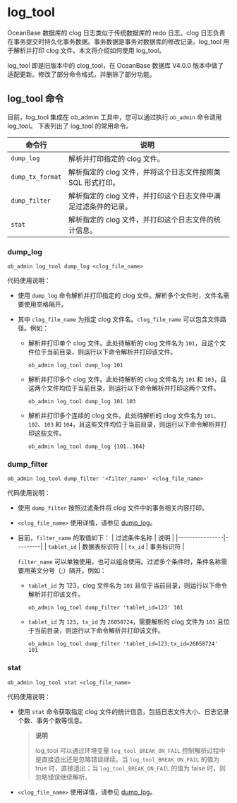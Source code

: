 # log_tool

OceanBase 数据库的 clog 日志类似于传统数据库的 redo 日志。clog 日志负责在事务提交时持久化事务数据。事务数据是事务对数据库的修改记录。log_tool 用于解析并打印 clog 文件。本文将介绍如何使用 log_tool。

log_tool 即是旧版本中的 clog_tool，在 OceanBase 数据库 V4.0.0 版本中做了适配更新。修改了部分命令格式，并删除了部分功能。

## log_tool 命令

目前，log_tool 集成在 ob_admin 工具中，您可以通过执行 `ob_admin` 命令调用 log_tool。
下表列出了 log_tool 的常用命令。

|      命令行      |                   说明                   |
|---------------|----------------------------------------|
| `dump_log`    | 解析并打印指定的 clog 文件。                      |
| `dump_tx_format` | 解析指定的 clog 文件，并将这个日志文件按照类 SQL 形式打印。    |
| `dump_filter` | 解析指定的 clog 文件，并打印这个日志文件中满足过滤条件的记录。     |
| `stat`   | 解析指定的 clog 文件，并打印这个日志文件的统计信息。          |

### dump_log

```Shell
ob_admin log_tool dump_log <clog_file_name>
```

代码使用说明：

* 使用 `dump_log` 命令解析并打印指定的 clog 文件。解析多个文件时，文件名需要使用空格隔开。

* 其中 `clog_file_name` 为指定 clog 文件名。`clog_file_name` 可以包含文件路径。例如：

  * 解析并打印单个 clog 文件。此处待解析的 clog 文件名为 `101`，且这个文件位于当前目录，则运行以下命令解析并打印该文件。

    ```Shell
    ob_admin log_tool dump_log 101
    ```

  * 解析并打印多个 clog 文件。此处待解析的 clog 文件名为 `101` 和 `103`，且这两个文件均位于当前目录，则运行以下命令解析并打印这两个文件。

    ```Shell
    ob_admin log_tool dump_log 101 103
    ```

  * 解析并打印多个连续的 clog 文件。此处待解析的 clog 文件名为 `101`、`102`、`103` 和 `104`，且这些文件均位于当前目录，则运行以下命令解析并打印这些文件。

    ```Shell
    ob_admin log_tool dump_log {101..104}
    ```

### dump_filter

```Shell
ob_admin log_tool dump_filter '<filter_name>' <clog_file_name>
```

代码使用说明：

* 使用 `dump_filter` 按照过滤条件将 clog 文件中的事务相关内容打印。

* `<clog_file_name>` 使用详情，请参见 [dump_log](#dump_log)。

* 目前，`filter_name` 的取值如下：
  |     过滤条件名称     |   说明    |
  |----------------|---------|
  | `tablet_id`    | 数据表标识符   |
  | `tx_id`        | 事务标识符     |


  `filter_name` 可以单独使用，也可以组合使用。过滤多个条件时，条件名称需要用英文分号（;）隔开。例如：

  * `tablet_id` 为 123，clog 文件名为 `101` 且位于当前目录，则运行以下命令解析并打印该文件。

    ```Shell
    ob_admin log_tool dump_filter 'tablet_id=123' 101
    ```

  * `tablet_id` 为 `123`，`tx_id` 为 `26058724`，需要解析的 clog 文件为 `101` 且位于当前目录，则运行以下命令解析并打印该文件。

    ```Shell
    ob_admin log_tool dump_filter 'tablet_id=123;tx_id=26058724' 101
    ```

### stat

```Shell
ob_admin log_tool stat <clog_file_name>
```

代码使用说明：

* 使用 `stat` 命令获取指定 clog 文件的统计信息，包括日志文件大小、日志记录个数、事务个数等信息。

  > **说明**
  >
  > log_tool 可以通过环境变量 `log_tool_BREAK_ON_FAIL` 控制解析过程中是直接退出还是忽略错误继续。当 `log_tool_BREAK_ON_FAIL` 的值为 true 时，直接退出；当 `log_tool_BREAK_ON_FAIL` 的值为 false 时，则忽略错误继续解析。

* `<clog_file_name>` 使用详情，请参见 [dump_log](#dump_log)。

